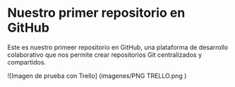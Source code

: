 # Nuestro primer repositorio en GitHub

Este es nuestro primeer repositorio en GitHub, una plataforma de desarrollo 
colaborativo que nos permite crear repositorios Git centralizados y compartidos.


![Imagen de prueba con Trello] (imagenes/PNG TRELLO.png )